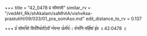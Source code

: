+++
title = "42_0478 प्र सोमासो"
similar_rv = "/vedAH_Rk/shAkalam/saMhitA/vishvAsa-prastutiH/09/033/01_pra_somAso.md"
edit_distance_to_rv = 0.137

+++
प्र꣡ सोमा꣢꣯सो विप꣣श्चि꣢तो꣣ऽपो꣡ न꣢यन्त ऊ꣣र्म꣡यः꣢। व꣡ना꣢नि महि꣣षा꣡ इ꣢व ॥ 42:0478 ॥

<div class="js_include " url="/vedAH_Rk/shAkalam/saMhitA/vishvAsa-prastutiH/09/033/01_pra_somAso.md"  newLevelForH1="2" title="विश्वास-शाकल-प्रस्तुतिः"  > </div>